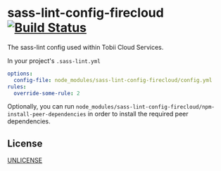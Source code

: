 # sass-lint-config-firecloud [![Build Status][2]][1]

The sass-lint config used within Tobii Cloud Services.

In your project's `.sass-lint.yml`

```yaml
options:
  config-file: node_modules/sass-lint-config-firecloud/config.yml
rules:
  override-some-rule: 2
```

Optionally, you can run `node_modules/sass-lint-config-firecloud/npm-install-peer-dependencies`
in order to install the required peer dependencies.


## License

[UNLICENSE](UNLICENSE)


  [1]: https://travis-ci.com/tobiipro/sass-lint-config-firecloud
  [2]: https://travis-ci.com/tobiipro/sass-lint-config-firecloud.svg?branch=master
